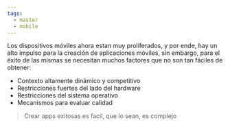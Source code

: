 ```yaml
---
tags:
  - master
  - mobile
---
```

Los dispositivos móviles ahora estan muy proliferados, y por ende, hay un alto impulso para la creación de aplicaciones móviles, sin embargo, para el éxito de las mismas se necesitan muchos factores que no son tan fáciles de obtener:

- Contexto altamente dinámico y competitivo
- Restricciones fuertes del lado del hardware
- Restricciones del sistema operativo
- Mecanismos para evaluar calidad

> Crear apps exitosas es facil, que lo sean, es complejo

